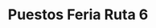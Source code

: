 ---
title: "Puestos Feria Ruta 6"
url: /campana/puestos-feria-ruta-6-avenida-rivadavia-4/
shop: Lebensmittel
---